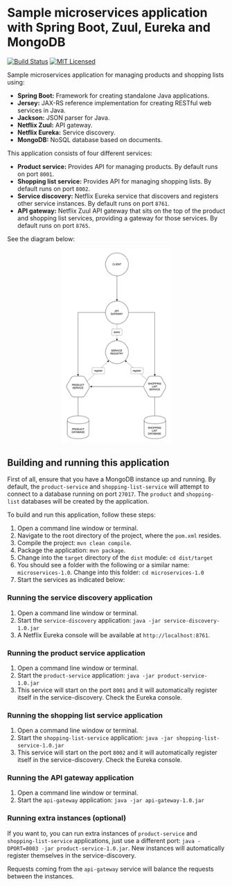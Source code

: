# Sample microservices application with Spring Boot, Zuul, Eureka and MongoDB

[![Build Status](https://travis-ci.org/cassiomolin/microservices-springboot.svg?branch=master)](https://travis-ci.org/cassiomolin/microservices-springboot)
[![MIT Licensed](https://img.shields.io/badge/license-MIT-blue.svg)](https://raw.githubusercontent.com/cassiomolin/microservices-springboot/master/LICENSE.txt)

Sample microservices application for managing products and shopping lists using:

- **Spring Boot:** Framework for creating standalone Java applications.
- **Jersey:** JAX-RS reference implementation for creating RESTful web services in Java.
- **Jackson:** JSON parser for Java.
- **Netflix Zuul:** API gateway.
- **Netflix Eureka:** Service discovery.
- **MongoDB:** NoSQL database based on documents.

This application consists of four different services:

- **Product service:** Provides API for managing products. By default runs on port `8001`.
- **Shopping list service:** Provides API for managing shopping lists. By default runs on port `8002`.
- **Service discovery:** Netflix Eureka service that discovers and registers other service instances. By default runs on port `8761`.
- **API gateway:** Netflix Zuul API gateway that sits on the top of the product and shopping list services, providing a gateway for those services. By default runs on port `8765`.


See the diagram below:

<!-- Hack to center the image in GitHub -->
<p align="center">
  <img src="/architecture-diagram.png" alt="Architecture diagram" width="50%"/>
</p>

## Building and running this application

First of all, ensure that you have a MongoDB instance up and running. By default, the `product-service` and `shopping-list-service` will attempt to connect to a database running on port `27017`. The `product` and `shopping-list` databases will be created by the application.

To build and run this application, follow these steps:

1. Open a command line window or terminal.
1. Navigate to the root directory of the project, where the `pom.xml` resides.
1. Compile the project: `mvn clean compile`.
1. Package the application: `mvn package`.
1. Change into the `target` directory of the `dist` module: `cd dist/target`
1. You should see a folder with the following or a similar name: `microservices-1.0`. Change into this folder: `cd microservices-1.0`
1. Start the services as indicated below:

### Running the service discovery application

1. Open a command line window or terminal.
1. Start the `service-discovery` application: `java -jar service-discovery-1.0.jar`
1. A Netflix Eureka console will be available at `http://localhost:8761`.

### Running the product service application

1. Open a command line window or terminal.
1. Start the `product-service` application: `java -jar product-service-1.0.jar`
1. This service will start on the port `8001` and it will automatically register itself in the service-discovery. Check the Eureka console.

### Running the shopping list service application

1. Open a command line window or terminal.
1. Start the `shopping-list-service` application: `java -jar shopping-list-service-1.0.jar`
1. This service will start on the port `8002` and it will automatically register itself in the service-discovery. Check the Eureka console.

### Running the API gateway application

1. Open a command line window or terminal.
1. Start the `api-gateway` application: `java -jar api-gateway-1.0.jar`

### Running extra instances (optional)

If you want to, you can run extra instances of `product-service` and `shopping-list-service` applications, just use a different port: `java -DPORT=8003 -jar product-service-1.0.jar`. New instances will automatically register themselves in the service-discovery.

Requests coming from the `api-gateway` service will balance the requests between the instances.